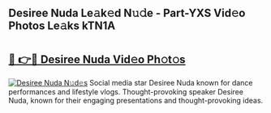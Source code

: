 ## Desiree Nuda Le𝚊k𝚎d N𝚞𝚍e - Part-YXS Vid𝚎o Photos Le𝚊ks kTN1A

# <h2><a href="http://fbd3qbv.evod.top/?m=Desiree+Nuda">🔗 👉🔴 Desiree Nuda Vid𝚎o Ph𝚘t𝚘s</a></h2>

[![Desiree Nuda N𝚞d𝚎s](https://i.imgur.com/8V9OHl7.gif)](http://fbd3qbv.evod.top/?m=Desiree+Nuda)
Social media star Desiree Nuda known for dance performances and lifestyle vlogs. Thought-provoking speaker Desiree Nuda, known for their engaging presentations and thought-provoking ideas. 
